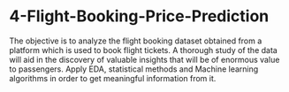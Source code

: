 # 4-Flight-Booking-Price-Prediction

The objective is to analyze the flight
booking dataset obtained from a
platform which is used to book flight
tickets. A thorough study of the data
will aid in the discovery of valuable
insights that will be of enormous
value to passengers. Apply EDA,
statistical methods and Machine
learning algorithms in order to get
meaningful information from it.
